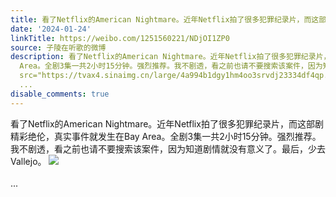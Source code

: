 ```yaml
---
title: 看了Netflix的American Nightmare。近年Netflix拍了很多犯罪纪录片，而这部剧精彩绝伦，真实事件就发生在Bay Area。全剧3集一共2小时15分钟。强烈推荐。我不剧透...
date: '2024-01-24'
linkTitle: https://weibo.com/1251560221/NDjOI1ZP0
source: 子陵在听歌的微博
description: 看了Netflix的American Nightmare。近年Netflix拍了很多犯罪纪录片，而这部剧精彩绝伦，真实事件就发生在Bay
  Area。全剧3集一共2小时15分钟。强烈推荐。我不剧透，看之前也请不要搜索该案件，因为知道剧情就没有意义了。最后，少去Vallejo。 <img style=""
  src="https://tvax4.sinaimg.cn/large/4a994b1dgy1hm4oo3srvdj23334df4qp.jpg" referrerpolicy="no-referrer"><br><br>
  ...
disable_comments: true
---
```

看了Netflix的American Nightmare。近年Netflix拍了很多犯罪纪录片，而这部剧精彩绝伦，真实事件就发生在Bay Area。全剧3集一共2小时15分钟。强烈推荐。我不剧透，看之前也请不要搜索该案件，因为知道剧情就没有意义了。最后，少去Vallejo。 <img style="" src="https://tvax4.sinaimg.cn/large/4a994b1dgy1hm4oo3srvdj23334df4qp.jpg" referrerpolicy="no-referrer"><br><br> ...